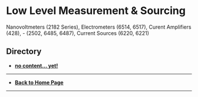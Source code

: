 # Low Level Measurement & Sourcing 
Nanovoltmeters (2182 Series), Electrometers (6514, 6517), Curent Amplifiers (428), - (2502, 6485, 6487), Current Sources (6220, 6221) 

## Directory
* **[no content... yet!](./)**

----
* **[Back to Home Page](./../../README.md)**

----

